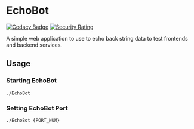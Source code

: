 # EchoBot

[![Codacy Badge](https://api.codacy.com/project/badge/Grade/95787a3605dc45b795af4bfc07425619)](https://app.codacy.com/gh/Xenios91/EchoBot?utm_source=github.com&utm_medium=referral&utm_content=Xenios91/EchoBot&utm_campaign=Badge_Grade_Settings)
[![Security Rating](https://sonarcloud.io/api/project_badges/measure?project=Xenios91_EchoBot&metric=security_rating)](https://sonarcloud.io/summary/new_code?id=Xenios91_EchoBot)

A simple web application to use to echo back string data to test frontends and backend services.

## Usage

### Starting EchoBot

```
./EchoBot
```

### Setting EchoBot Port

```
./EchoBot {PORT_NUM}
```

